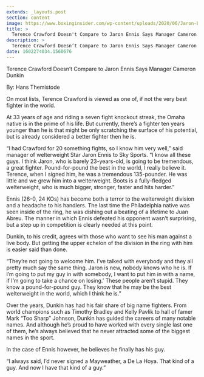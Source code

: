 ```yaml
--- 
extends: _layouts.post 
section: content 
image: https://www.boxinginsider.com/wp-content/uploads/2020/06/Jaron-Ennis.jpg 
title: > 
  Terence Crawford Doesn't Compare to Jaron Ennis Says Manager Cameron Dunkin 
description: > 
  Terence Crawford Doesn’t Compare to Jaron Ennis Says Manager Cameron DunkinBy: Hans ThemistodeOn most lists, Terence Crawford is viewed as one of, if not the very best fighter in the world.At 33 years of age and riding a seven fight knockout streak, the Omaha native is in the prime of his life.“I had Crawford for 20 something fights, so I know him very well,” said manager of welterweight Star Jaron Ennis to Sky Sports.I think Jaron, who is barely 23-years-old, is going to be tremendous, a great fighter.The manner in which Ennis defeated his opponent wasn’t surprising, but a step up in competition is clearly needed at this point. 
date: 1602274034.1560676 
--- 
```

Terence Crawford Doesn’t Compare to Jaron Ennis Says Manager Cameron Dunkin

By: Hans Themistode

On most lists, Terence Crawford is viewed as one of, if not the very best fighter in the world.

At 33 years of age and riding a seven fight knockout streak, the Omaha native is in the prime of his life. But currently, there’s a fighter ten years younger than he is that might be only scratching the surface of his potential, but is already considered a better fighter then he is.

“I had Crawford for 20 something fights, so I know him very well,” said manager of welterweight Star Jaron Ennis to Sky Sports. “I know all these guys. I think Jaron, who is barely 23-years-old, is going to be tremendous, a great fighter. Pound-for-pound the best in the world, I really believe it. Terence, when I signed him, he was a tremendous 135-pounder. He was little and we grew him into a welterweight. Boots is a fully-fledged welterweight, who is much bigger, stronger, faster and hits harder.”

Ennis (26-0, 24 KOs) has become both a terror to the welterweight division and a headache to his handlers. The last time the Philadelphia native was seen inside of the ring, he was dishing out a beating of a lifetime to Juan Abreu. The manner in which Ennis defeated his opponent wasn’t surprising, but a step up in competition is clearly needed at this point.

Dunkin, to his credit, agrees with those who want to see his man against a live body. But getting the upper echelon of the division in the ring with him is easier said than done.

“They’re not going to welcome him. I’ve talked with everybody and they all pretty much say the same thing. Jaron is new, nobody knows who he is. If I’m going to put my guy in with somebody, I want to put him in with a name, if I’m going to take a chance on losing.’ These people aren’t stupid. They know a pound-for-pound guy. They know that he may be the best welterweight in the world, which I think he is.”

Over the years, Dunkin has had his fair share of big name fighters. From world champions such as Timothy Bradley and Kelly Pavlik to hall of famer Mark “Too Sharp” Johnson, Dunkin has guided the careers of many notable names. And although he’s proud to have worked with every single last one of them, he’s always believed that he never attracted some of the biggest names in the sport.

In the case of Ennis however, he believes he finally has his guy.

“I always said, I’d never signed a Mayweather, a De La Hoya. That kind of a guy. And now I have that kind of a guy.”